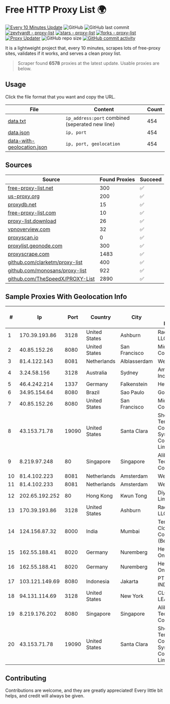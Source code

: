 
# Free HTTP Proxy List 🌍

[![Every 10 Minutes Update](https://github.com/mertguvencli/http-proxy-list/actions/workflows/main.yml/badge.svg?branch=main)](https://github.com/mertguvencli/http-proxy-list/actions/workflows/main.yml)
![GitHub](https://img.shields.io/github/license/mertguvencli/http-proxy-list)
![GitHub last commit](https://img.shields.io/github/last-commit/mertguvencli/http-proxy-list)
[![zevtyardt - proxy-list](https://img.shields.io/static/v1?label=zevtyardt&message=proxy-list&color=blue&logo=github)](https://github.com/zevtyardt/proxy-list "Go to GitHub repo")
[![stars - proxy-list](https://img.shields.io/github/stars/zevtyardt/proxy-list?style=social)](https://github.com/zevtyardt/proxy-list)
[![forks - proxy-list](https://img.shields.io/github/forks/zevtyardt/proxy-list?style=social)](https://github.com/zevtyardt/proxy-list)
[![Proxy Updater](https://github.com/zevtyardt/proxy-list/workflows/Proxy%20Updater/badge.svg)](https://github.com/zevtyardt/proxy-list/actions?query=workflow:"Proxy+Updater")
![GitHub repo size](https://img.shields.io/github/repo-size/zevtyardt/proxy-list)
[![GitHub commit activity](https://img.shields.io/github/commit-activity/m/zevtyardt/proxy-list?logo=commits)](https://github.com/zevtyardt/proxy-list/commits/main)

It is a lightweight project that, every 10 minutes, scrapes lots of free-proxy sites, validates if it works, and serves a clean proxy list.

> Scraper found **6578** proxies at the latest update. Usable proxies are below.

## Usage

Click the file format that you want and copy the URL.

|File|Content|Count|
|----|-------|-----|
|[data.txt](https://raw.githubusercontent.com/mertguvencli/http-proxy-list/main/proxy-list/data.txt)|`ip_address:port` combined (seperated new line)|454|
|[data.json](https://raw.githubusercontent.com/mertguvencli/http-proxy-list/main/proxy-list/data.json)|`ip, port`|454|
|[data-with-geolocation.json](https://raw.githubusercontent.com/mertguvencli/http-proxy-list/main/proxy-list/data-with-geolocation.json)|`ip, port, geolocation`|454|

## Sources

|Source|Found Proxies|Succeed|
|------|-------------|-------|
|[free-proxy-list.net](https://free-proxy-list.net)|300|✅|
|[us-proxy.org](https://www.us-proxy.org)|200|✅|
|[proxydb.net](http://proxydb.net)|15|✅|
|[free-proxy-list.com](https://free-proxy-list.com/?page=&port=&type%5B%5D=http&type%5B%5D=https&up_time=0&search=Search)|10|✅|
|[proxy-list.download](https://www.proxy-list.download/HTTP)|26|✅|
|[vpnoverview.com](https://vpnoverview.com/privacy/anonymous-browsing/free-proxy-servers)|32|✅|
|[proxyscan.io](https://www.proxyscan.io)|0|✅|
|[proxylist.geonode.com](https://proxylist.geonode.com/api/proxy-list?limit=300&page=1&sort_by=lastChecked&sort_type=desc&protocols=http,https)|300|✅|
|[proxyscrape.com](https://api.proxyscrape.com/v2/?request=displayproxies&protocol=http&timeout=10000&country=all&ssl=all&anonymity=all)|1483|✅|
|[github.com/clarketm/proxy-list](https://raw.githubusercontent.com/clarketm/proxy-list/master/proxy-list-raw.txt)|400|✅|
|[github.com/monosans/proxy-list](https://raw.githubusercontent.com/monosans/proxy-list/main/proxies/http.txt)|922|✅|
|[github.com/TheSpeedX/PROXY-List](https://raw.githubusercontent.com/TheSpeedX/PROXY-List/master/http.txt)|2890|✅|


## Sample Proxies With Geolocation Info

|#|Ip|Port|Country|City|Internet Service Provider|
|-|--|----|-------|----|-------------------------|
|1|170.39.193.86|3128|United States|Ashburn|Rackdog, LLC|
|2|40.85.152.26|8080|United States|San Francisco|Microsoft Corporation|
|3|81.4.122.143|8081|Netherlands|Alblasserdam|WeservIT|
|4|3.24.58.156|3128|Australia|Sydney|Amazon.com, Inc.|
|5|46.4.242.214|1337|Germany|Falkenstein|Hetzner|
|6|34.95.154.64|8080|Brazil|Sao Paulo|Google LLC|
|7|40.85.152.26|8080|United States|San Francisco|Microsoft Corporation|
|8|43.153.71.78|19090|United States|Santa Clara|Shenzhen Tencent Computer Systems Company Limited|
|9|8.219.97.248|80|Singapore|Singapore|Alibaba (US) Technology Co., Ltd.|
|10|81.4.102.223|8081|Netherlands|Amsterdam|WeservIT|
|11|81.4.102.233|8081|Netherlands|Amsterdam|WeservIT|
|12|202.65.192.252|80|Hong Kong|Kwun Tong|Diyixian.com Limited|
|13|170.39.193.86|3128|United States|Ashburn|Rackdog, LLC|
|14|124.156.87.32|8000|India|Mumbai|Tencent Cloud Computing (Beijing) Co|
|15|162.55.188.41|8020|Germany|Nuremberg|Hetzner Online GmbH|
|16|162.55.188.41|8020|Germany|Nuremberg|Hetzner Online GmbH|
|17|103.121.149.69|8080|Indonesia|Jakarta|PT EMERIO INDONESIA|
|18|94.131.114.69|3128|United States|New York|CLOUD LEASE Ltd|
|19|8.219.176.202|8080|Singapore|Singapore|Alibaba (US) Technology Co., Ltd.|
|20|43.153.71.78|19090|United States|Santa Clara|Shenzhen Tencent Computer Systems Company Limited|



## Contributing

Contributions are welcome, and they are greatly appreciated! Every
little bit helps, and credit will always be given.

